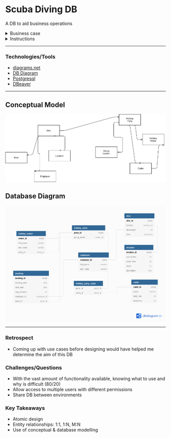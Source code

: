 # Scuba Diving DB

A DB to aid business operations

<details>
  <summary>Business case</summary>
  <br>

A company which runs scub-diving vacations wants to set up a database to aid their business. The company owns a group of cabins on an island. It also owns several boats. It takes scuba-divers out to various specific locations, such as shipwrecks and coral reefs, for dives.

They take bookings from Holiday-Parties, made up of one or more Holiday-Makers. One of the Holiday-Makers always serves as the Group Leader. Each Holiday-Maker has a Holiday-Party Code and a unique number. Each Holiday-Party chooses one of their members as Group Leader. The company also records each Holiday-Maker's first name and family name.

Holiday-Makers stay in Cabins which are billed at a daily rate. There may be one, two, or more Holiday-Makers to a Cabin. Cabins are individually named and can have up to three bedrooms. No Cabin ever has members of more than one Holiday-Party in it at the same time, but of course a Holiday-Party may occupy more than one cabin. The stay of a Holiday-Party has a start-date and duration of stay.

A Dive consist of a group of Holiday Makers, who may be from several Holiday Parties. (And all, or only some, of the members of a Holiday-Party may come on a particular Dive). A Dive takes place on a given date, either in the morning, or in the afternoon, at a specific Location.

A Dive is always accompanied by a company Employee, called a Divemaster, and two or more other company employees, who remain on board the boat. Employees are identified by Employee-Numbers; Locations are identified by GPS-Coordintates translated into an eight-digit number. For each Location we record a description, and a journey-time from the dock, and a depth.

</details>

<details>
  <summary>Instructions</summary>
  <br>
  
  1. Draw a conceptual model to solve the business case
  2. Design the database model
  3. Create the schema for postgres and create the database
    
</details>

---

### Technologies/Tools

- [diagrams.net](https://www.diagrams.net/)
- [DB Diagram](https://dbdiagram.io/home)
- [Postgresql](https://www.postgresql.org/)
- [DBeaver](https://dbeaver.io/)

---

## Conceptual Model

![conceptual business model](/images/conceptual-model.png)

## Database Diagram

![database diagram model](/images/scuba-db.png)

---

### Retrospect
- Coming up with use cases before designing would have helped me determine the aim of this DB

### Challenges/Questions
- With the vast amount of functionality available, knowing what to use and why is difficult (80/20)
- Allow access to multiple users with different permissions
- Share DB between environments

### Key Takeaways 
- Atomic design 
- Entity relationships: 1:1, 1:N, M:N
- Use of conceptual & database modelling 